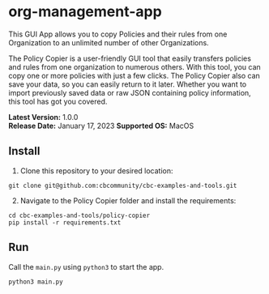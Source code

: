 # org-management-app
This GUI App allows you to copy Policies and their rules from one Organization to an unlimited number of other Organizations.

The Policy Copier is a user-friendly GUI tool that easily transfers policies and rules from one organization to
numerous others. With this tool, you can copy one or more policies with just a few clicks. The Policy Copier also
can save your data, so you can easily return to it later. Whether you want to import previously saved data or raw
JSON containing policy information, this tool has got you covered.

**Latest Version:** 1.0.0
<br>
**Release Date:** January 17, 2023
**Supported OS:** MacOS


## Install

1. Clone this repository to your desired location:

```shell
git clone git@github.com:cbcommunity/cbc-examples-and-tools.git
```

2. Navigate to the Policy Copier folder and install the requirements:

```shell
cd cbc-examples-and-tools/policy-copier
pip install -r requirements.txt
```


## Run
Call the `main.py` using `python3` to start the app.

```shell
python3 main.py
```
